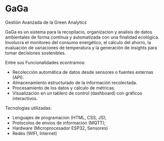 # GaGa
Gestión Avanzada de la Green Analytics

GaGa es un sistema para  la recopilacio, organizacion y analisis de datos ambientales de forma continua y automatizada con una finalidad ecológica. 
Involucra el monitoreo del consumo energético, el cálculo del ahorro, la evaluación de variaciones de temperatura y la generación de insights para tomar decisiones sostenibles.

Entre sus Funcionalidades econtramos:
- Recolección automática de datos desde sensores o fuentes externas (API).
- Almacenamiento estructurado de la información recolectada.
- Procesamiento de los datos y cálculo de métricas.
- Visualización en un tablero de control (dashboard) con gráficos interactivos.

Tecnologias utilizadas:
- Lenguajes de programacion (HTML, CSS, JS);
- Protocolos de envios de informacion (MQTT);
- Hardware (Microprocesador ESP32, Sensores)
- Redes (WIFI, Internet)